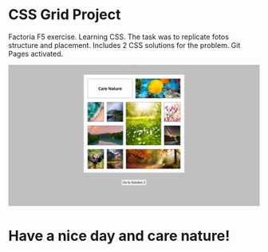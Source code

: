 # CSS Grid Project

Factoria F5 exercise. Learning CSS. The task was to replicate fotos structure and placement. Includes 2 CSS solutions for the problem. Git Pages activated. 

![screenshot](assets/screenshots/screenshot-1.png)

# Have a nice day and care nature!

